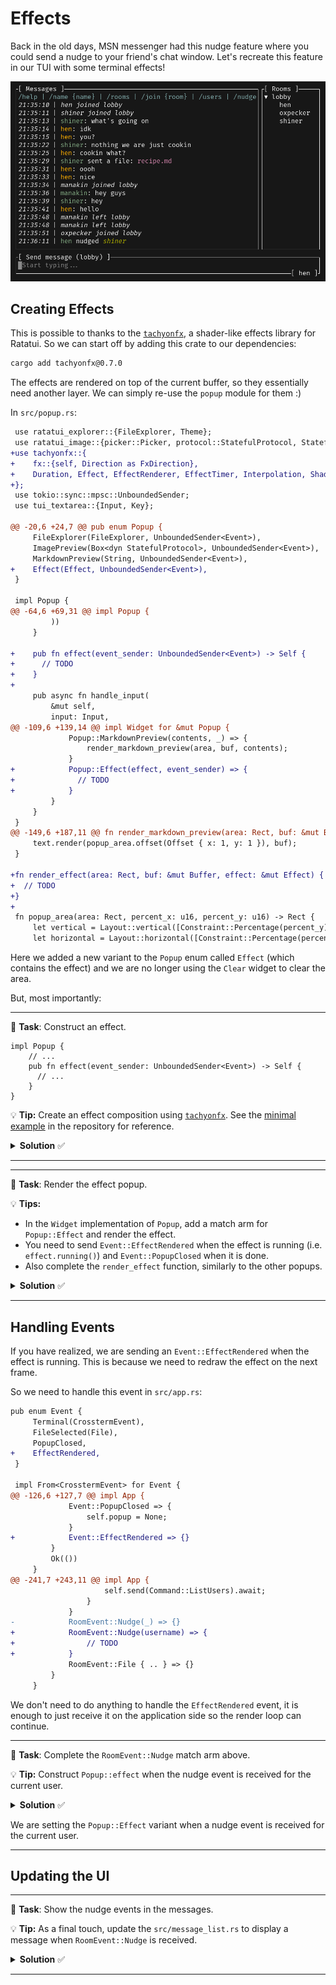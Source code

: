 # Effects

Back in the old days, MSN messenger had this nudge feature where you could send a nudge to your friend's chat window. Let's recreate this feature in our TUI with some terminal effects!

![effects](images/effects.gif)

## Creating Effects

This is possible to thanks to the [`tachyonfx`](https://github.com/junkdog/tachyonfx), a shader-like effects library for Ratatui. So we can start off by adding this crate to our dependencies:

```sh
cargo add tachyonfx@0.7.0
```

The effects are rendered on top of the current buffer, so they essentially need another layer. We can simply re-use the `popup` module for them :)

In `src/popup.rs`:

```diff
 use ratatui_explorer::{FileExplorer, Theme};
 use ratatui_image::{picker::Picker, protocol::StatefulProtocol, StatefulImage};
+use tachyonfx::{
+    fx::{self, Direction as FxDirection},
+    Duration, Effect, EffectRenderer, EffectTimer, Interpolation, Shader,
+};
 use tokio::sync::mpsc::UnboundedSender;
 use tui_textarea::{Input, Key};

@@ -20,6 +24,7 @@ pub enum Popup {
     FileExplorer(FileExplorer, UnboundedSender<Event>),
     ImagePreview(Box<dyn StatefulProtocol>, UnboundedSender<Event>),
     MarkdownPreview(String, UnboundedSender<Event>),
+    Effect(Effect, UnboundedSender<Event>),
 }

 impl Popup {
@@ -64,6 +69,31 @@ impl Popup {
         ))
     }

+    pub fn effect(event_sender: UnboundedSender<Event>) -> Self {
+      // TODO
+    }
+
     pub async fn handle_input(
         &mut self,
         input: Input,
@@ -109,6 +139,14 @@ impl Widget for &mut Popup {
             Popup::MarkdownPreview(contents, _) => {
                 render_markdown_preview(area, buf, contents);
             }
+            Popup::Effect(effect, event_sender) => {
+              // TODO
+            }
         }
     }
 }
@@ -149,6 +187,11 @@ fn render_markdown_preview(area: Rect, buf: &mut Buffer, contents: &str) {
     text.render(popup_area.offset(Offset { x: 1, y: 1 }), buf);
 }

+fn render_effect(area: Rect, buf: &mut Buffer, effect: &mut Effect) {
+  // TODO
+}
+
 fn popup_area(area: Rect, percent_x: u16, percent_y: u16) -> Rect {
     let vertical = Layout::vertical([Constraint::Percentage(percent_y)]).flex(Flex::Center);
     let horizontal = Layout::horizontal([Constraint::Percentage(percent_x)]).flex(Flex::Center);
```

Here we added a new variant to the `Popup` enum called `Effect` (which contains the effect) and we are no longer using the `Clear` widget to clear the area.

But, most importantly:

---

🎯 **Task**: Construct an effect.

```
impl Popup {
    // ...
    pub fn effect(event_sender: UnboundedSender<Event>) -> Self {
      // ...
    }
}
```

💡 **Tip:** Create an effect composition using [`tachyonfx`](https://docs.rs/tachyonfx). See the [minimal example](https://github.com/rhysd/tui-textarea/blob/main/examples/minimal.rs) in the repository for reference.

<details>
<summary><b>Solution</b> ✅</summary>

```rust
pub fn effect(event_sender: UnboundedSender<Event>) -> Self {
    let effect = fx::sequence(&[
        fx::ping_pong(fx::sweep_in(
            FxDirection::DownToUp,
            10,
            0,
            Color::DarkGray,
            EffectTimer::from_ms(3000, Interpolation::QuadIn),
        )),
        fx::hsl_shift_fg([360.0, 0.0, 0.0], 750),
        fx::hsl_shift_fg([0.0, -100.0, 0.0], 750),
        fx::hsl_shift_fg([0.0, -100.0, 0.0], 750).reversed(),
        fx::hsl_shift_fg([0.0, 100.0, 0.0], 750),
        fx::hsl_shift_fg([0.0, 100.0, 0.0], 750).reversed(),
        fx::hsl_shift_fg([0.0, 0.0, -100.0], 750),
        fx::hsl_shift_fg([0.0, 0.0, -100.0], 750).reversed(),
        fx::hsl_shift_fg([0.0, 0.0, 100.0], 750),
        fx::hsl_shift_fg([0.0, 0.0, 100.0], 750).reversed(),
        fx::dissolve((800, Interpolation::SineOut)),
        fx::coalesce((800, Interpolation::SineOut)),
    ]);
    Popup::Effect(effect, event_sender)
}
```

That's `tachyonfx` doing its magic and constructing an effect to apply to the buffer. You can take a look at the [examples](https://github.com/junkdog/tachyonfx/tree/development/examples) to come up with your own composition of effects.

</details>

---

---

🎯 **Task**: Render the effect popup.

💡 **Tips:**

- In the `Widget` implementation of `Popup`, add a match arm for `Popup::Effect` and render the effect.
- You need to send `Event::EffectRendered` when the effect is running (i.e. `effect.running()`) and `Event::PopupClosed` when it is done.
- Also complete the `render_effect` function, similarly to the other popups.

<details>
<summary><b>Solution</b> ✅</summary>

```rust
Popup::Effect(effect, event_sender) => {
    if effect.running() {
        render_effect(area, buf, effect);
        let _ = event_sender.send(Event::EffectRendered);
    } else {
        let _ = event_sender.send(Event::PopupClosed);
    }
}
```

And in the `render_effect` function:

```rust
fn render_effect(area: Rect, buf: &mut Buffer, effect: &mut Effect) {
    let popup_area = popup_area(area, 100, 100);
    buf.render_effect(effect, popup_area, Duration::from_millis(10));
}
```

</details>

---

## Handling Events

If you have realized, we are sending an `Event::EffectRendered` when the effect is running. This is because we need to redraw the effect on the next frame.

So we need to handle this event in `src/app.rs`:

```diff
pub enum Event {
     Terminal(CrosstermEvent),
     FileSelected(File),
     PopupClosed,
+    EffectRendered,
 }

 impl From<CrosstermEvent> for Event {
@@ -126,6 +127,7 @@ impl App {
             Event::PopupClosed => {
                 self.popup = None;
             }
+            Event::EffectRendered => {}
         }
         Ok(())
     }
@@ -241,7 +243,11 @@ impl App {
                     self.send(Command::ListUsers).await;
                 }
             }
-            RoomEvent::Nudge(_) => {}
+            RoomEvent::Nudge(username) => {
+                // TODO
+            }
             RoomEvent::File { .. } => {}
         }
     }
```

We don't need to do anything to handle the `EffectRendered` event, it is enough to just receive it on the application side so the render loop can continue.

---

🎯 **Task**: Complete the `RoomEvent::Nudge` match arm above.

💡 **Tip:** Construct `Popup::effect` when the nudge event is received for the current user.

<details>
<summary><b>Solution</b> ✅</summary>

```rust
RoomEvent::Nudge(username) => {
    if username == self.message_list.username {
        self.popup = Some(Popup::effect(self.event_sender.clone()));
    }
}
```

</details>

We are setting the `Popup::Effect` variant when a nudge event is received for the current user.

---

## Updating the UI

---

🎯 **Task**: Show the nudge events in the messages.

💡 **Tip:** As a final touch, update the `src/message_list.rs` to display a message when `RoomEvent::Nudge` is received.

<details>
<summary><b>Solution</b> ✅</summary>

```diff
impl MessageList {
                 " sent a file: ".into(),
                 Span::from(filename).red().magenta(),
             ])),
-            _ => None,
+            RoomEvent::Nudge(name) => Some(Line::from(vec![
+                date.italic(),
+                " | ".into(),
+                Span::from(username).cyan(),
+                " nudged ".into(),
+                Span::from(name).green().italic(),
+            ])),
         }
     }
 }
```

</details>

---

